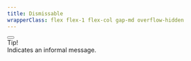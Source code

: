 ```yaml
---
title: Dismissable
wrapperClass: flex flex-1 flex-col gap-md overflow-hidden
---
```


<div class="vv-alert 
            vv-alert--close
            vv-alert--icon
            vv-alert--success"
     role="alert">
    <button class="vv-alert__close" type="button" aria-label="Close"></button>
    <IconifyIcon icon="akar-icons:circle-check" />
    <div class="vv-alert__title">Tip!</div>
    <div class="vv-alert__content">Indicates an informal message.</div>
</div>
